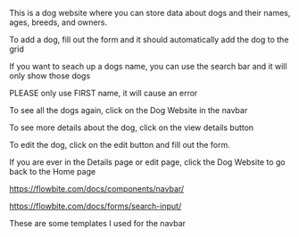 This is a dog website where you can store data about dogs and their names, ages, breeds, and owners.

To add a dog, fill out the form and it should automatically add the dog to the grid

If you want to seach up a dogs name, you can use the search bar and it will only show those dogs

PLEASE only use FIRST name, it will cause an error

To see all the dogs again, click on the Dog Website in the navbar

To see more details about the dog, click on the view details button

To edit the dog, click on the edit button and fill out the form.

If you are ever in the Details page or edit page, click the Dog Website to go back to the Home page

https://flowbite.com/docs/components/navbar/

https://flowbite.com/docs/forms/search-input/

These are some templates I used for the navbar
